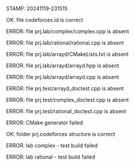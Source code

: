 STAMP: 20241119-231515
OK: file codeforces.id is correct
ERROR: file prj.lab/complex/complex.cpp is absent
ERROR: file prj.lab/rational/rational.cpp is absent
ERROR: file prj.lab/arrayd/CMakeLists.txt is absent
ERROR: file prj.lab/arrayd/arrayd.hpp is absent
ERROR: file prj.lab/arrayd/arrayd.cpp is absent
ERROR: file prj.test/arrayd_doctest.cpp is absent
ERROR: file prj.test/complex_doctest.cpp is absent
ERROR: file prj.test/rational_doctest.cpp is absent
ERROR: CMake generator failed
OK: folder prj.codeforces structure is correct
ERROR: lab complex - test build failed
ERROR: lab rational - test build failed
